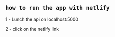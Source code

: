 ## `how to run the app with netlify`

1 - Lunch the api on localhost:5000

2 - click on the netlify link